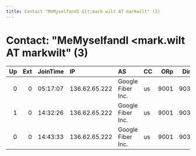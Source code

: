 ```yaml
---
title: Contact "MeMyselfandI &lt;mark.wilt AT markwilt" (3)
---
```


# Contact: "MeMyselfandI &lt;mark.wilt AT markwilt" (3)

|   Up |   Ext | JoinTime   | IP            | AS                | CC   |   ORp |   Dirp | OS    | Version   | Nickname   |   eFamMembers |
|-----:|------:|:-----------|:--------------|:------------------|:-----|------:|-------:|:------|:----------|:-----------|--------------:|
|    0 |     0 | 05:17:07   | 136.62.65.222 | Google Fiber Inc. | us   |  9001 |   9030 | Linux | 0.2.5.12  | IBeInATX   |             1 |
|    1 |     0 | 14:32:26   | 136.62.65.222 | Google Fiber Inc. | us   |  9001 |   9030 | Linux | 0.2.5.12  | IBeInATX   |             1 |
|    0 |     0 | 14:43:33   | 136.62.65.222 | Google Fiber Inc. | us   |  9001 |   9030 | Linux | 0.2.5.12  | IBeInATX   |             1 |
